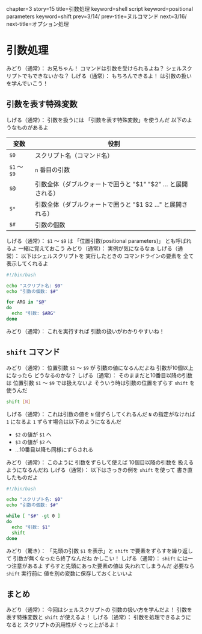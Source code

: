 chapter=3
story=15
title=引数処理
keyword=shell script
keyword=positional parameters
keyword=shift
prev=3/14/
prev-title=ヌルコマンド
next=3/16/
next-title=オプション処理

# 引数処理

みどり（通常）：
  お兄ちゃん！
  コマンドは引数を受けられるよね？
  シェルスクリプトでもできないかな？
しげる（通常）：
  もちろんできるよ！
  は引数の扱いを学んでいこう！

## 引数を表す特殊変数

しげる（通常）：
  引数を扱うには
  「引数を表す特殊変数」を使うんだ
  以下のようなものがあるよ

変数         | 役割
------------ | ----
`$0`         | スクリプト名（コマンド名）
`$1` ～ `$9` | `n` 番目の引数
`$@`         | 引数全体（ダブルクォートで囲うと "$1" "$2" … と展開される）
`$*`         | 引数全体（ダブルクォートで囲うと "$1 $2 …" と展開される）
`$#`         | 引数の個数

しげる（通常）：
  `$1` ～ `$9` は
  「位置引数(positional parameters)」
  とも呼ばれるよ
  一緒に覚えておこう
みどり（通常）：
  実例が気になるなぁ
しげる（通常）：
  以下はシェルスクリプトを
  実行したときの
  コマンドラインの要素を
  全て表示してくれるよ

```bash
#!/bin/bash

echo "スクリプト名: $0"
echo "引数の個数: $#"

for ARG in "$@"
do
  echo "引数: $ARG"
done
```

みどり（通常）：
  これを実行すれば
  引数の扱いがわかりやすいね！

## `shift` コマンド

みどり（通常）：
  位置引数 `$1` ～ `$9` が
  引数の値になるんだよね
  引数が10個以上になったら
  どうなるのかな？
しげる（通常）：
  そのままだと10番目以降の引数は
  位置引数 `$1` ～ `$9` では扱えないよ
  そういう時は引数の位置をずらす
  `shift` を使うんだ

```bash
shift [N]
```
しげる（通常）：
  これは引数の値を
  `N` 個ずらしてくれるんだ
  `N` の指定がなければ `1` になるよ
  `1` ずらす場合は以下のようになるんだ

* `$2` の値が `$1` へ
* `$3` の値が `$2` へ
* …10番目以降も同様にずらされる

みどり（通常）：
  このように
  引数をずらして使えば
  10個目以降の引数を
  扱えるようになるんだね
しげる（通常）：
  以下はさっきの例を
  `shift` を使って
  書き直したものだよ

```bash
#!/bin/bash

echo "スクリプト名: $0"
echo "引数の個数: $#"

while [ "$#" -gt 0 ]
do
  echo "引数: $1"
  shift
done
```

みどり（驚き）：
  「先頭の引数 `$1` を表示」と
  `shift` で要素をずらすを繰り返して
  引数が無くなったら終了なんだね
  かしこい！
しげる（通常）：
  `shift` には一つ注意があるよ
  ずらすと先頭にあった要素の値は
  失われてしまうんだ
  必要なら `shift` 実行前に
  値を別の変数に保存しておくといいよ

## まとめ

みどり（通常）：
  今回はシェルスクリプトの
  引数の扱い方を学んだよ！
  引数を表す特殊変数と
  `shift` が使えるよ！
しげる（通常）：
  引数を処理できるようになると
  スクリプトの汎用性が
  ぐっと上がるよ！

